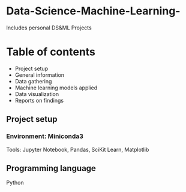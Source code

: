 # Data-Science-Machine-Learning-
Includes personal DS&amp;ML Projects 
# Table of contents
- Project setup
- General information
- Data gathering
- Machine learning models applied
- Data visualization
- Reports on findings

## Project setup
### Environment: Miniconda3
Tools: Jupyter Notebook, Pandas, SciKit Learn, Matplotlib

## Programming language
Python
